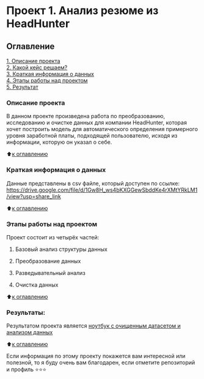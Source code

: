 # Проект 1. Анализ резюме из HeadHunter

## Оглавление  
[1. Описание проекта](#описание-проекта)  
[2. Какой кейс решаем?](#какой-кейс-решаем)  
[3. Краткая информация о данных](#краткая-информация-о-данных)  
[4. Этапы работы над проектом](#этапы-работы-над-проектом)  
[5. Результат](#результаты)    


### Описание проекта    
В данном проекте произведена работа по преобразованию, исследованию и очистке данных для компании HeadHunter, которая хочет построить модель для автоматического определения примерного уровня заработной платы, подходящей пользователю, исходя из информации, которую он указал о себе. 

:arrow_up:[к оглавлению](#оглавление)

### Краткая информация о данных
Данные представлены в csv файле, который доступен по ссылке: https://drive.google.com/file/d/1Gw8H_ws4bKXGGewSbddKe4rXMtYRkLM1/view?usp=share_link
  
:arrow_up:[к оглавлению](#оглавление)


### Этапы работы над проектом  
Проект состоит из четырёх частей:

1. Базовый анализ структуры данных

2. Преобразование данных

3. Разведывательный анализ

4. Очистка данных

:arrow_up:[к оглавлению](#оглавление)


### Результаты:  
Результатом проекта является [ноутбук с очищенным датасетом и анализом данных](https://github.com/BakharevAN/sf_data_science/blob/main/project_1/Project-1.%20%D0%90%D0%BD%D0%B0%D0%BB%D0%B8%D0%B7%20%D1%80%D0%B5%D0%B7%D1%8E%D0%BC%D0%B5%20%D0%B8%D0%B7%20HeadHunter.ipynb)

:arrow_up:[к оглавлению](#оглавление)

Если информация по этому проекту покажется вам интересной или полезной, то я буду очень вам благодарен, если отметите репозиторий и профиль ⭐️⭐️⭐️